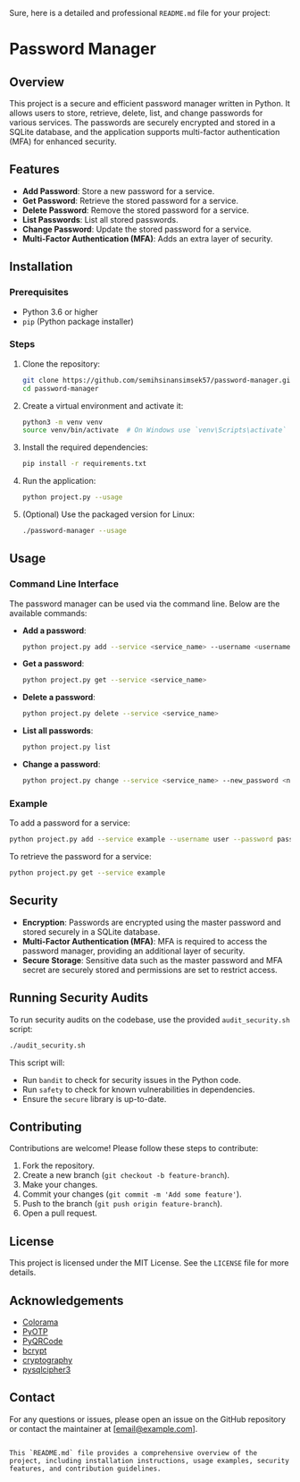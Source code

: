 Sure, here is a detailed and professional `README.md` file for your project:

# Password Manager

## Overview

This project is a secure and efficient password manager written in Python. It allows users to store, retrieve, delete, list, and change passwords for various services. The passwords are securely encrypted and stored in a SQLite database, and the application supports multi-factor authentication (MFA) for enhanced security.

## Features

- **Add Password**: Store a new password for a service.
- **Get Password**: Retrieve the stored password for a service.
- **Delete Password**: Remove the stored password for a service.
- **List Passwords**: List all stored passwords.
- **Change Password**: Update the stored password for a service.
- **Multi-Factor Authentication (MFA)**: Adds an extra layer of security.

## Installation

### Prerequisites

- Python 3.6 or higher
- `pip` (Python package installer)

### Steps

1. Clone the repository:
    ```bash
    git clone https://github.com/semihsinansimsek57/password-manager.git
    cd password-manager
    ```

2. Create a virtual environment and activate it:
    ```bash
    python3 -m venv venv
    source venv/bin/activate  # On Windows use `venv\Scripts\activate`
    ```

3. Install the required dependencies:
    ```bash
    pip install -r requirements.txt
    ```

4. Run the application:
    ```bash
    python project.py --usage
    ```

5. (Optional) Use the packaged version for Linux:
    ```bash
    ./password-manager --usage
    ```

## Usage

### Command Line Interface

The password manager can be used via the command line. Below are the available commands:

- **Add a password**:
    ```bash
    python project.py add --service <service_name> --username <username> --password <password>
    ```

- **Get a password**:
    ```bash
    python project.py get --service <service_name>
    ```

- **Delete a password**:
    ```bash
    python project.py delete --service <service_name>
    ```

- **List all passwords**:
    ```bash
    python project.py list
    ```

- **Change a password**:
    ```bash
    python project.py change --service <service_name> --new_password <new_password>
    ```

### Example

To add a password for a service:
```bash
python project.py add --service example --username user --password pass1234
```

To retrieve the password for a service:
```bash
python project.py get --service example
```

## Security

- **Encryption**: Passwords are encrypted using the master password and stored securely in a SQLite database.
- **Multi-Factor Authentication (MFA)**: MFA is required to access the password manager, providing an additional layer of security.
- **Secure Storage**: Sensitive data such as the master password and MFA secret are securely stored and permissions are set to restrict access.

## Running Security Audits

To run security audits on the codebase, use the provided `audit_security.sh` script:
```bash
./audit_security.sh
```

This script will:
- Run `bandit` to check for security issues in the Python code.
- Run `safety` to check for known vulnerabilities in dependencies.
- Ensure the `secure` library is up-to-date.

## Contributing

Contributions are welcome! Please follow these steps to contribute:

1. Fork the repository.
2. Create a new branch (`git checkout -b feature-branch`).
3. Make your changes.
4. Commit your changes (`git commit -m 'Add some feature'`).
5. Push to the branch (`git push origin feature-branch`).
6. Open a pull request.

## License

This project is licensed under the MIT License. See the `LICENSE` file for more details.

## Acknowledgements

- [Colorama](https://pypi.org/project/colorama/)
- [PyOTP](https://pypi.org/project/pyotp/)
- [PyQRCode](https://pypi.org/project/PyQRCode/)
- [bcrypt](https://pypi.org/project/bcrypt/)
- [cryptography](https://pypi.org/project/cryptography/)
- [pysqlcipher3](https://pypi.org/project/pysqlcipher3/)

## Contact

For any questions or issues, please open an issue on the GitHub repository or contact the maintainer at [email@example.com].
```

This `README.md` file provides a comprehensive overview of the project, including installation instructions, usage examples, security features, and contribution guidelines.